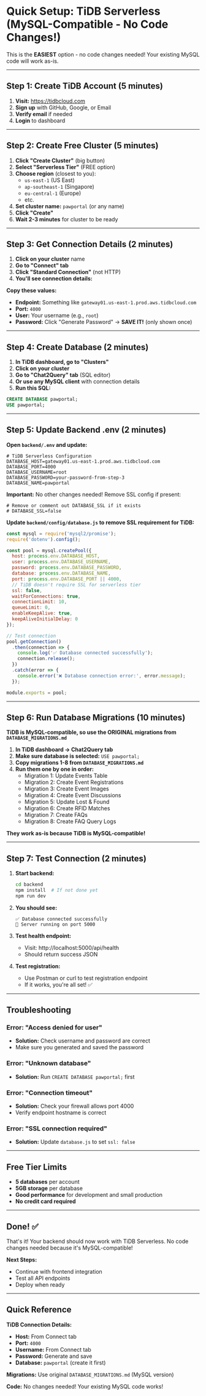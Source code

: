 # Quick Setup: TiDB Serverless (MySQL-Compatible - No Code Changes!)

This is the **EASIEST** option - no code changes needed! Your existing MySQL code will work as-is.

---

## Step 1: Create TiDB Account (5 minutes)

1. **Visit:** https://tidbcloud.com
2. **Sign up** with GitHub, Google, or Email
3. **Verify email** if needed
4. **Login** to dashboard

---

## Step 2: Create Free Cluster (5 minutes)

1. **Click "Create Cluster"** (big button)
2. **Select "Serverless Tier"** (FREE option)
3. **Choose region** (closest to you):
   - `us-east-1` (US East)
   - `ap-southeast-1` (Singapore)
   - `eu-central-1` (Europe)
   - etc.
4. **Set cluster name:** `pawportal` (or any name)
5. **Click "Create"**
6. **Wait 2-3 minutes** for cluster to be ready

---

## Step 3: Get Connection Details (2 minutes)

1. **Click on your cluster** name
2. **Go to "Connect" tab**
3. **Click "Standard Connection"** (not HTTP)
4. **You'll see connection details:**

**Copy these values:**
- **Endpoint:** Something like `gateway01.us-east-1.prod.aws.tidbcloud.com`
- **Port:** `4000`
- **User:** Your username (e.g., `root`)
- **Password:** Click "Generate Password" → **SAVE IT!** (only shown once)

---

## Step 4: Create Database (2 minutes)

1. **In TiDB dashboard, go to "Clusters"**
2. **Click on your cluster**
3. **Go to "Chat2Query" tab** (SQL editor)
4. **Or use any MySQL client** with connection details
5. **Run this SQL:**

```sql
CREATE DATABASE pawportal;
USE pawportal;
```

---

## Step 5: Update Backend .env (2 minutes)

**Open `backend/.env` and update:**

```env
# TiDB Serverless Configuration
DATABASE_HOST=gateway01.us-east-1.prod.aws.tidbcloud.com
DATABASE_PORT=4000
DATABASE_USERNAME=root
DATABASE_PASSWORD=your-password-from-step-3
DATABASE_NAME=pawportal
```

**Important:** No other changes needed! Remove SSL config if present:
```env
# Remove or comment out DATABASE_SSL if it exists
# DATABASE_SSL=false
```

**Update `backend/config/database.js` to remove SSL requirement for TiDB:**

```javascript
const mysql = require('mysql2/promise');
require('dotenv').config();

const pool = mysql.createPool({
  host: process.env.DATABASE_HOST,
  user: process.env.DATABASE_USERNAME,
  password: process.env.DATABASE_PASSWORD,
  database: process.env.DATABASE_NAME,
  port: process.env.DATABASE_PORT || 4000,
  // TiDB doesn't require SSL for serverless tier
  ssl: false,
  waitForConnections: true,
  connectionLimit: 10,
  queueLimit: 0,
  enableKeepAlive: true,
  keepAliveInitialDelay: 0
});

// Test connection
pool.getConnection()
  .then(connection => {
    console.log('✅ Database connected successfully');
    connection.release();
  })
  .catch(error => {
    console.error('❌ Database connection error:', error.message);
  });

module.exports = pool;
```

---

## Step 6: Run Database Migrations (10 minutes)

**TiDB is MySQL-compatible, so use the ORIGINAL migrations from `DATABASE_MIGRATIONS.md`**

1. **In TiDB dashboard → Chat2Query tab**
2. **Make sure database is selected:** `USE pawportal;`
3. **Copy migrations 1-8 from `DATABASE_MIGRATIONS.md`**
4. **Run them one by one in order:**
   - Migration 1: Update Events Table
   - Migration 2: Create Event Registrations
   - Migration 3: Create Event Images
   - Migration 4: Create Event Discussions
   - Migration 5: Update Lost & Found
   - Migration 6: Create RFID Matches
   - Migration 7: Create FAQs
   - Migration 8: Create FAQ Query Logs

**They work as-is because TiDB is MySQL-compatible!**

---

## Step 7: Test Connection (2 minutes)

1. **Start backend:**
   ```bash
   cd backend
   npm install  # If not done yet
   npm run dev
   ```

2. **You should see:**
   ```
   ✅ Database connected successfully
   🚀 Server running on port 5000
   ```

3. **Test health endpoint:**
   - Visit: http://localhost:5000/api/health
   - Should return success JSON

4. **Test registration:**
   - Use Postman or curl to test registration endpoint
   - If it works, you're all set! ✅

---

## Troubleshooting

### Error: "Access denied for user"
- **Solution:** Check username and password are correct
- Make sure you generated and saved the password

### Error: "Unknown database"
- **Solution:** Run `CREATE DATABASE pawportal;` first

### Error: "Connection timeout"
- **Solution:** Check your firewall allows port 4000
- Verify endpoint hostname is correct

### Error: "SSL connection required"
- **Solution:** Update `database.js` to set `ssl: false`

---

## Free Tier Limits

- **5 databases** per account
- **5GB storage** per database
- **Good performance** for development and small production
- **No credit card required**

---

## Done! ✅

That's it! Your backend should now work with TiDB Serverless. No code changes needed because it's MySQL-compatible!

**Next Steps:**
- Continue with frontend integration
- Test all API endpoints
- Deploy when ready

---

## Quick Reference

**TiDB Connection Details:**
- **Host:** From Connect tab
- **Port:** `4000`
- **Username:** From Connect tab
- **Password:** Generate and save
- **Database:** `pawportal` (create it first)

**Migrations:** Use original `DATABASE_MIGRATIONS.md` (MySQL version)

**Code:** No changes needed! Your existing MySQL code works!

